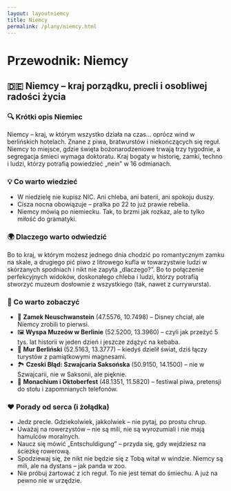 ```yaml
---
layout: layoutniemcy
title: Niemcy
permalink: /plany/niemcy.html
---
```


# Przewodnik: Niemcy

<section id="niemcy">
  <h2>🇩🇪 Niemcy – kraj porządku, precli i osobliwej radości życia</h2>

  <h3>🔍 Krótki opis Niemiec</h3>
  <p>
    Niemcy – kraj, w którym wszystko działa na czas… oprócz wind w berlińskich hotelach. Znane z piwa, bratwurstów i niekończących się reguł. 
    Niemcy to miejsce, gdzie święta bożonarodzeniowe trwają trzy tygodnie, a segregacja śmieci wymaga doktoratu. 
    Kraj bogaty w historię, zamki, techno i ludzi, którzy potrafią powiedzieć „nein” w 16 odmianach.
  </p>

  <h3>💡 Co warto wiedzieć</h3>
  <ul>
    <li>W niedzielę nie kupisz NIC. Ani chleba, ani baterii, ani spokoju duszy.</li>
    <li>Cisza nocna obowiązuje – pralka po 22 to już prawie rebelia.</li>
    <li>Niemcy mówią po niemiecku. Tak, to brzmi jak rozkaz, ale to tylko miłość do gramatyki.</li>
  </ul>

  <h3>🌍 Dlaczego warto odwiedzić</h3>
  <p>
    Bo to kraj, w którym możesz jednego dnia chodzić po romantycznym zamku na skale, 
    a drugiego pić piwo z litrowego kufla w towarzystwie ludzi w skórzanych spodniach 
    i nikt nie zapyta „dlaczego?”. Bo to połączenie perfekcyjnych widoków, doskonałego chleba 
    i ludzi, którzy potrafią stworzyć muzeum dosłownie z wszystkiego (tak, nawet z currywursta).
  </p>

  <h3>🏰 Co warto zobaczyć</h3>
  <ul>
    <li>🏰 <strong>Zamek Neuschwanstein</strong> (47.5576, 10.7498) – Disney chciał, ale Niemcy zrobili to pierwsi.</li>
    <li>🖼 <strong>Wyspa Muzeów w Berlinie</strong> (52.5200, 13.3960) – czyli jak przeżyć 5 tys. lat historii w jeden dzień i jeszcze zdążyć na kebaba.</li>
    <li>🧱 <strong>Mur Berliński</strong> (52.5163, 13.3777) – kiedyś dzielił świat, dziś łączy turystów z pamiątkowymi magnesami.</li>
    <li>🏞 <strong>Czeski Błąd: Szwajcaria Saksońska</strong> (50.9150, 14.1500) – nie w Szwajcarii, nie w Saksonii, ale pięknie.</li>
    <li>🍺 <strong>Monachium i Oktoberfest</strong> (48.1351, 11.5820) – festiwal piwa, pretensji do stołu i zapomnianych telefonów.</li>
  </ul>

  <h3>❤️ Porady od serca (i żołądka)</h3>
  <ul>
    <li>Jedz precle. Gdziekolwiek, jakkolwiek – nie pytaj, po prostu chrup.</li>
    <li>Uważaj na rowerzystów – nie są mili, nie są wyrozumiali i nie mają hamulców moralnych.</li>
    <li>Naucz się mówić „Entschuldigung” – przyda się, gdy wejdziesz na ścieżkę rowerową.</li>
    <li>Spodziewaj się, że nikt nie będzie się z Tobą witał w windzie. Niemcy są mili, ale na dystans – jak panda w zoo.</li>
    <li>Nie próbuj żartować z ich reguł. To nie jest temat do śmiechu. A już na pewno nie w urzędzie.</li>
  </ul>
</section>
